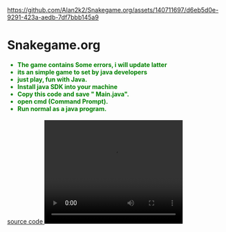 



https://github.com/Alan2k2/Snakegame.org/assets/140711697/d6eb5d0e-9291-423a-aedb-7df7bbb145a9



# Snakegame.org
<body>
<h4>
  <font family="Times New Roman" color="green">
  <ul color="green">
    <li> The game contains Some errors,  i will update latter</li>
    <li> its an simple game to set by java developers</li>
    <li> just play, fun with Java.</li>
    <li> Install java SDK into your machine</li>
    <li> Copy this code and save " Main.java".</li>
    <li> open cmd (Command Prompt).</li>
    <li> Run normal as a java program.</li>
  </ul>
</font>
</h4>
  <a href="snake.java"> source code </a>
<video src="https://github.com/Alan2k2/Snakegame.org/assets/140711697/d6eb5d0e-9291-423a-aedb-7df7bbb145a9" type="video/mp4" width="320" height="240">
</video>
</body>
